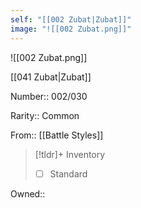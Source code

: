```yaml
---
self: "[[002 Zubat|Zubat]]"
image: "![[002 Zubat.png]]"
---
```


![[002 Zubat.png]]

[[041 Zubat|Zubat]]

Number:: 002/030

Rarity:: Common

From:: [[Battle Styles]]

> [!tldr]+ Inventory
> - [ ] Standard

Owned:: 

